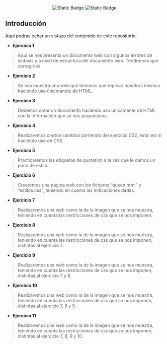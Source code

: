 <p align="center">
 <img alt="Static Badge" src="https://img.shields.io/badge/CPIFP-Alan%20Turing-blue"> <img alt="Static Badge" src="https://img.shields.io/badge/Git%20Jvr-purple">

</p>

## Introducción

Aquí podras echar un vistazo del contenido de este repositorio. 


- **Ejercicio 1**

> Aquí se nos presenta un documento web con algunos errores de sintaxis y a nivel de estructura del documento web. Tendremos que corregirlos.

- **Ejercicio 2**

> Se nos muestra una web que tenemos que replicar nosotros mismos haciendo uso únicmanete de HTML.

- **Ejercicio 3**

> Debemos crear un documento haciendo uso únicamente de HTML con la información que se nos proporciona.

- **Ejercicio 4**

> Realizaremos ciertos cambios partiendo del ejercicio 002, esta vez sí haciendo uso de CSS.

- **Ejercicio 5**

> Practicaremos las etiquetas de quotation a la vez que le damos un poco de estilo.

- **Ejercicio 6**

> Crearemos una página web con los ficheros “queen.html” y “estilos.css”, teniendo en cuenta las indicaciones dadas.

- **Ejercicio 7**

> Realizaremos una web como la de la imagen que se nos muestra, teniendo en cuenta las restricciones de css que se nos imponen.

- **Ejercicio 8**

> Realizaremos una web como la de la imagen que se nos muestra, teniendo en cuenta las restricciones de css que se nos imponen, distintas al ejercicio 7.

- **Ejercicio 9**

> Realizaremos una web como la de la imagen que se nos muestra, teniendo en cuenta las restricciones de css que se nos imponen, distintas al ejercicio 7 y 8.

- **Ejercicio 10**

> Realizaremos una web como la de la imagen que se nos muestra, teniendo en cuenta las restricciones de css que se nos imponen, distintas al ejercicio 7, 8 y 9.

- **Ejercicio 11**

> Realizaremos una web como la de la imagen que se nos muestra, teniendo en cuenta las restricciones de css que se nos imponen, distintas al ejercicio 7, 8, 9 y 10.
